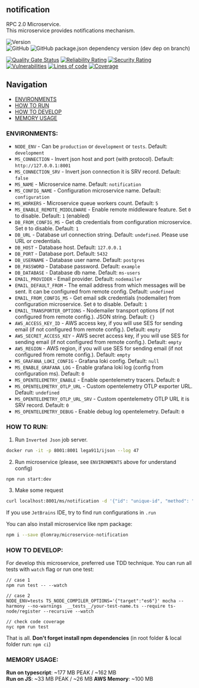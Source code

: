 notification
-------------------

RPC 2.0 Microservice.  
This microservice provides notifications mechanism.

![Version](https://img.shields.io/badge/dynamic/json.svg?url=https%3A%2F%2Fraw.githubusercontent.com%2FLomray-Software%2Fmicroservices%2Fstaging%2Fmicroservices%2Fnotification%2Fpackage.json&label=Staging%20version&query=$.version&colorB=blue)  
![GitHub](https://img.shields.io/github/license/Lomray-Software/microservices)
![GitHub package.json dependency version (dev dep on branch)](https://img.shields.io/github/package-json/dependency-version/Lomray-Software/microservices/dev/typescript/staging)

[![Quality Gate Status](https://sonarqube-proxy.lomray.com/status/microservice-notification?token=142fb5190911f1cc533062a3dc38f92c)](https://sonarqube.lomray.com/dashboard?id=microservice-notification)
[![Reliability Rating](https://sonarqube-proxy.lomray.com/reliability/microservice-notification?token=142fb5190911f1cc533062a3dc38f92c)](https://sonarqube.lomray.com/dashboard?id=microservice-notification)
[![Security Rating](https://sonarqube-proxy.lomray.com/security/microservice-notification?token=142fb5190911f1cc533062a3dc38f92c)](https://sonarqube.lomray.com/dashboard?id=microservice-notification)
[![Vulnerabilities](https://sonarqube-proxy.lomray.com/vulnerabilities/microservice-notification?token=142fb5190911f1cc533062a3dc38f92c)](https://sonarqube.lomray.com/dashboard?id=microservice-notification)
[![Lines of code](https://sonarqube-proxy.lomray.com/lines/microservice-notification?token=142fb5190911f1cc533062a3dc38f92c)](https://sonarqube.lomray.com/dashboard?id=microservice-notification)
[![Coverage](https://sonarqube-proxy.lomray.com/coverage/microservice-notification?token=142fb5190911f1cc533062a3dc38f92c)](https://sonarqube.lomray.com/dashboard?id=microservice-notification)

## Navigation
- [ENVIRONMENTS](#environments)
- [HOW TO RUN](#how-to-run)
- [HOW TO DEVELOP](#how-to-develop)
- [MEMORY USAGE](#memory-usage)

### <a id="environments"></a>ENVIRONMENTS:
- `NODE_ENV` - Can be `production` or `development` or `tests`. Default: `development`
- `MS_CONNECTION` - Invert json host and port (with protocol). Default: `http://127.0.0.1:8001`
- `MS_CONNECTION_SRV` - Invert json connection it is SRV record. Default: `false`
- `MS_NAME` - Microservice name. Default: `notification`
- `MS_CONFIG_NAME` - Configuration microservice name. Default: `configuration` 
- `MS_WORKERS` - Microservice queue workers count. Default: `5`
- `MS_ENABLE_REMOTE_MIDDLEWARE` - Enable remote middleware feature. Set `0` to disable. Default: `1` (enabled)
- `DB_FROM_CONFIG_MS` - Get db credentials from configuration microservice. Set `0` to disable. Default: `1`
- `DB_URL` - Database url connection string. Default: `undefined`. Please use URL or credentials.
- `DB_HOST` - Database host. Default: `127.0.0.1`
- `DB_PORT` - Database port. Default: `5432`
- `DB_USERNAME` - Database user name. Default: `postgres`
- `DB_PASSWORD` - Database password. Default: `example`
- `DB_DATABASE` - Database db name. Default: `ms-users`
- `EMAIL_PROVIDER` - Email provider. Default: `nodemailer`
- `EMAIL_DEFAULT_FROM` - The email address from which messages will be sent. It can be configured from remote config. Default: `undefined`
- `EMAIL_FROM_CONFIG_MS` - Get email sdk credentials (nodemailer) from configuration microservice. Set `0` to disable. Default: `1`
- `EMAIL_TRANSPORTER_OPTIONS` - Nodemailer transport options (if not configured from remote config.). JSON string. Default: `{}`
- `AWS_ACCESS_KEY_ID` - AWS access key, if you will use SES for sending email (if not configured from remote config.). Default: `empty`
- `AWS_SECRET_ACCESS_KEY` - AWS secret access key, if you will use SES for sending email (if not configured from remote config.). Default: `empty`
- `AWS_REGION` - AWS region, if you will use SES for sending email (if not configured from remote config.). Default: `empty`
- `MS_GRAFANA_LOKI_CONFIG` - Grafana loki config. Default: `null`
- `MS_ENABLE_GRAFANA_LOG` - Enable grafana loki log (config from configuration ms). Default: `0`
- `MS_OPENTELEMETRY_ENABLE` - Enable opentelemetry tracers. Default: `0`
- `MS_OPENTELEMETRY_OTLP_URL` - Custom opentelemetry OTLP exporter URL. Default: `undefined`
- `MS_OPENTELEMETRY_OTLP_URL_SRV` - Custom opentelemetry OTLP URL it is SRV record. Default: `0`
- `MS_OPENTELEMETRY_DEBUG` - Enable debug log opentelemetry. Default: `0`

### <a id="how-to-run"></a>HOW TO RUN:
1. Run `Inverted Json` job server.
```bash
docker run -it -p 8001:8001 lega911/ijson --log 47
```
2. Run microservice (please, see `ENVIRONMENTS` above for understand config)
```
npm run start:dev
```
3. Make some request
```bash
curl localhost:8001/ms/notification -d '{"id": "unique-id", "method": "demo", "params": {}}'
```

If you use `JetBrains` IDE, try to find run configurations in `.run`

You can also install microservice like npm package:
```bash
npm i --save @lomray/microservice-notification
```

### <a id="how-to-develop"></a>HOW TO DEVELOP:
For develop this microservice, preferred use TDD technique.
You can run all tests with `watch` flag or run one test:
```
// case 1
npm run test -- --watch

// case 2
NODE_ENV=tests TS_NODE_COMPILER_OPTIONS='{"target":"es6"}' mocha --harmony --no-warnings  __tests__/your-test-name.ts --require ts-node/register --recursive --watch

// check code coverage
nyc npm run test
```

That is all. **Don't forget install npm dependencies**
(in root folder & local folder run:  `npm ci`)

### <a id="memory-usage"></a>MEMORY USAGE:

__Run on typescript__: ~177 MB PEAK / ~162 MB  
__Run on JS__: ~33 MB PEAK / ~26 MB
__AWS Memory__: ~100 MB
